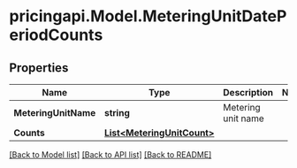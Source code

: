 # pricingapi.Model.MeteringUnitDatePeriodCounts

## Properties

Name | Type | Description | Notes
------------ | ------------- | ------------- | -------------
**MeteringUnitName** | **string** | Metering unit name | 
**Counts** | [**List&lt;MeteringUnitCount&gt;**](MeteringUnitCount.md) |  | 

[[Back to Model list]](../README.md#documentation-for-models) [[Back to API list]](../README.md#documentation-for-api-endpoints) [[Back to README]](../README.md)


